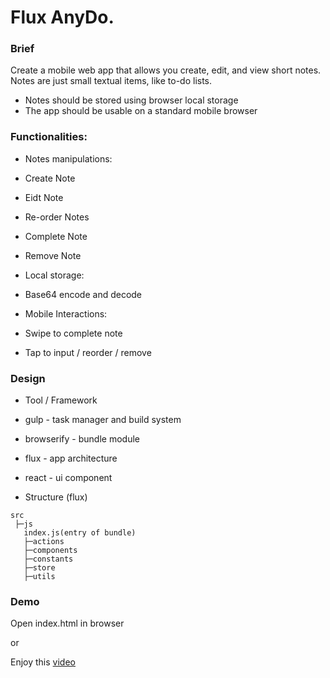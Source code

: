 # Flux AnyDo.

### Brief
Create a mobile web app that allows you create, edit, and view short notes. Notes are just small textual items, like to-do lists.
- Notes should be stored using browser local storage
- The app should be usable on a standard mobile browser

### Functionalities:

* Notes manipulations:
 * Create Note
 * Eidt Note
 * Re-order Notes
 * Complete Note
 * Remove Note
 
* Local storage:
 * Base64 encode and decode

* Mobile Interactions:
 * Swipe to complete note
 * Tap to input / reorder / remove
 
 
### Design

 * Tool / Framework
  * gulp - task manager and build system
  * browserify - bundle module
  * flux - app architecture
  * react - ui component
  
 * Structure (flux)
 
```
src
 ├─js
   index.js(entry of bundle)   
   ├─actions
   ├─components
   ├─constants
   ├─store
   ├─utils
```

### Demo
Open index.html in browser

or

Enjoy this [video](http://vimeo.com/148328782)
